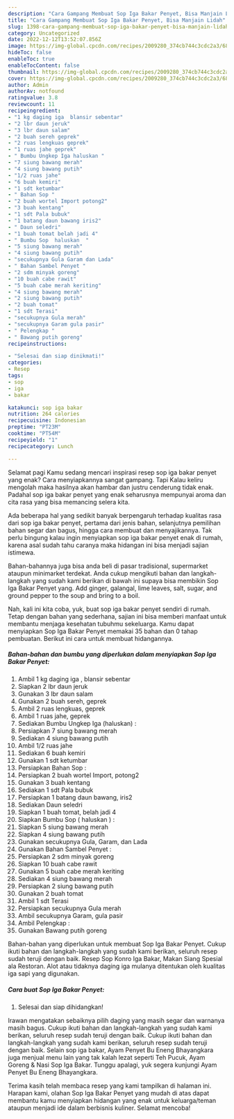 ```yaml
---
description: "Cara Gampang Membuat Sop Iga Bakar Penyet, Bisa Manjain Lidah"
title: "Cara Gampang Membuat Sop Iga Bakar Penyet, Bisa Manjain Lidah"
slug: 1398-cara-gampang-membuat-sop-iga-bakar-penyet-bisa-manjain-lidah
category: Uncategorized
date: 2022-12-12T13:52:07.856Z
image: https://img-global.cpcdn.com/recipes/2009280_374cb744c3cdc2a3/680x482cq70/sop-iga-bakar-penyet-foto-resep-utama.jpg
hideToc: false
enableToc: true
enableTocContent: false
thumbnail: https://img-global.cpcdn.com/recipes/2009280_374cb744c3cdc2a3/680x482cq70/sop-iga-bakar-penyet-foto-resep-utama.jpg
cover: https://img-global.cpcdn.com/recipes/2009280_374cb744c3cdc2a3/680x482cq70/sop-iga-bakar-penyet-foto-resep-utama.jpg
author: Admin
authorAv: notfound
ratingvalue: 3.8
reviewcount: 11
recipeingredient:
- "1 kg daging iga  blansir sebentar"
- "2 lbr daun jeruk"
- "3 lbr daun salam"
- "2 buah sereh geprek"
- "2 ruas lengkuas geprek"
- "1 ruas jahe geprek"
- " Bumbu Ungkep Iga haluskan "
- "7 siung bawang merah"
- "4 siung bawang putih"
- "1/2 ruas jahe"
- "6 buah kemiri"
- "1 sdt ketumbar"
- " Bahan Sop "
- "2 buah wortel Import potong2"
- "3 buah kentang"
- "1 sdt Pala bubuk"
- "1 batang daun bawang iris2"
- " Daun seledri"
- "1 buah tomat belah jadi 4"
- " Bumbu Sop  haluskan  "
- "5 siung bawang merah"
- "4 siung bawang putih"
- "secukupnya Gula Garam dan Lada"
- " Bahan Sambel Penyet "
- "2 sdm minyak goreng"
- "10 buah cabe rawit"
- "5 buah cabe merah keriting"
- "4 siung bawang merah"
- "2 siung bawang putih"
- "2 buah tomat"
- "1 sdt Terasi"
- "secukupnya Gula merah"
- "secukupnya Garam gula pasir"
- " Pelengkap "
- " Bawang putih goreng"
recipeinstructions:

- "Selesai dan siap dinikmati!"
categories:
- Resep
tags:
- sop
- iga
- bakar

katakunci: sop iga bakar 
nutrition: 264 calories
recipecuisine: Indonesian
preptime: "PT23M"
cooktime: "PT54M"
recipeyield: "1"
recipecategory: Lunch

---
```



Selamat pagi Kamu sedang mencari inspirasi resep sop iga bakar penyet yang enak? Cara menyiapkannya sangat gampang. Tapi Kalau keliru mengolah maka hasilnya akan hambar dan justru cenderung tidak enak. Padahal sop iga bakar penyet yang enak seharusnya mempunyai aroma dan cita rasa yang bisa memancing selera kita.


Ada beberapa hal yang sedikit banyak berpengaruh terhadap kualitas rasa dari sop iga bakar penyet, pertama dari jenis bahan, selanjutnya pemilihan bahan segar dan bagus, hingga cara membuat dan menyajikannya. Tak perlu bingung kalau ingin menyiapkan sop iga bakar penyet enak di rumah, karena asal sudah tahu caranya maka hidangan ini bisa menjadi sajian istimewa.

Bahan-bahannya juga bisa anda beli di pasar tradisional, supermarket ataupun minimarket terdekat. Anda cukup mengikuti bahan dan langkah-langkah yang sudah kami berikan di bawah ini supaya bisa membikin Sop Iga Bakar Penyet yang. Add ginger, galangal, lime leaves, salt, sugar, and ground pepper to the soup and bring to a boil.


Nah, kali ini kita coba, yuk, buat sop iga bakar penyet sendiri di rumah. Tetap dengan bahan yang sederhana, sajian ini bisa memberi manfaat untuk membantu menjaga kesehatan tubuhmu sekeluarga. Kamu dapat menyiapkan Sop Iga Bakar Penyet memakai 35 bahan dan 0 tahap pembuatan. Berikut ini cara untuk membuat hidangannya.

<!--inarticleads1-->

##### Bahan-bahan dan bumbu yang diperlukan dalam menyiapkan Sop Iga Bakar Penyet:

1. Ambil 1 kg daging iga , blansir sebentar
1. Siapkan 2 lbr daun jeruk
1. Gunakan 3 lbr daun salam
1. Gunakan 2 buah sereh, geprek
1. Ambil 2 ruas lengkuas, geprek
1. Ambil 1 ruas jahe, geprek
1. Sediakan  Bumbu Ungkep Iga (haluskan) :
1. Persiapkan 7 siung bawang merah
1. Sediakan 4 siung bawang putih
1. Ambil 1/2 ruas jahe
1. Sediakan 6 buah kemiri
1. Gunakan 1 sdt ketumbar
1. Persiapkan  Bahan Sop :
1. Persiapkan 2 buah wortel Import, potong2
1. Gunakan 3 buah kentang
1. Sediakan 1 sdt Pala bubuk
1. Persiapkan 1 batang daun bawang, iris2
1. Sediakan  Daun seledri
1. Siapkan 1 buah tomat, belah jadi 4
1. Siapkan  Bumbu Sop ( haluskan ) :
1. Siapkan 5 siung bawang merah
1. Siapkan 4 siung bawang putih
1. Gunakan secukupnya Gula, Garam, dan Lada
1. Gunakan  Bahan Sambel Penyet :
1. Persiapkan 2 sdm minyak goreng
1. Siapkan 10 buah cabe rawit
1. Gunakan 5 buah cabe merah keriting
1. Sediakan 4 siung bawang merah
1. Persiapkan 2 siung bawang putih
1. Gunakan 2 buah tomat
1. Ambil 1 sdt Terasi
1. Persiapkan secukupnya Gula merah
1. Ambil secukupnya Garam, gula pasir
1. Ambil  Pelengkap :
1. Gunakan  Bawang putih goreng


Bahan-bahan yang diperlukan untuk membuat Sop Iga Bakar Penyet. Cukup ikuti bahan dan langkah-langkah yang sudah kami berikan, seluruh resep sudah teruji dengan baik. Resep Sop Konro Iga Bakar, Makan Siang Spesial ala Restoran. Alot atau tidaknya daging iga mulanya ditentukan oleh kualitas iga sapi yang digunakan. 

<!--inarticleads2-->

##### Cara buat Sop Iga Bakar Penyet:


1. Selesai dan siap dihidangkan!

Irawan mengatakan sebaiknya pilih daging yang masih segar dan warnanya masih bagus. Cukup ikuti bahan dan langkah-langkah yang sudah kami berikan, seluruh resep sudah teruji dengan baik. Cukup ikuti bahan dan langkah-langkah yang sudah kami berikan, seluruh resep sudah teruji dengan baik. Selain sop iga bakar, Ayam Penyet Bu Eneng Bhayangkara juga menjual menu lain yang tak kalah lezat seperti Teh Pucuk, Ayam Goreng &amp; Nasi Sop Iga Bakar. Tunggu apalagi, yuk segera kunjungi Ayam Penyet Bu Eneng Bhayangkara. 

Terima kasih telah membaca resep yang kami tampilkan di halaman ini. Harapan kami, olahan Sop Iga Bakar Penyet yang mudah di atas dapat membantu kamu menyiapkan hidangan yang enak untuk keluarga/teman ataupun menjadi ide dalam berbisnis kuliner. Selamat mencoba!
